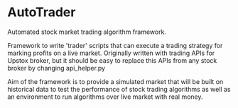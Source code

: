 # AutoTrader
Automated stock market trading algorithm framework.

Framework to write 'trader' scripts that can execute a trading strategy for marking profits on a live market.
Originally written with trading APIs for Upstox broker, but it should be easy to replace this APIs from any stock broker
by changing api_helper.py

Aim of the framework is to provide a simulated market that will be built on historical data to test the performance
of stock trading algorithms as well as an environment to run algorithms over live market with real money.
